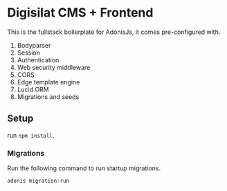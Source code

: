 # Digisilat CMS + Frontend

This is the fullstack boilerplate for AdonisJs, it comes pre-configured with.

1. Bodyparser
2. Session
3. Authentication
4. Web security middleware
5. CORS
6. Edge template engine
7. Lucid ORM
8. Migrations and seeds

## Setup

run `npm install`.


### Migrations

Run the following command to run startup migrations.

```js
adonis migration:run
```
